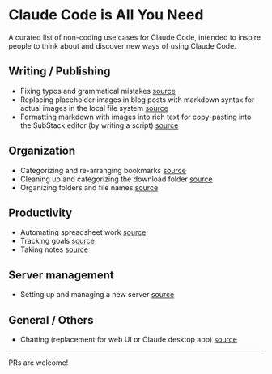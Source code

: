 # Claude Code is All You Need

A curated list of non-coding use cases for Claude Code, intended to inspire people to think about and discover new ways of using Claude Code.

## Writing / Publishing

- Fixing typos and grammatical mistakes [source](https://x.com/paradite_/status/1957105677937033625)
- Replacing placeholder images in blog posts with markdown syntax for actual images in the local file system [source](https://x.com/paradite_/status/1957105677937033625)
- Formatting markdown with images into rich text for copy-pasting into the SubStack editor (by writing a script) [source](https://x.com/paradite_/status/1957105677937033625)

## Organization

- Categorizing and re-arranging bookmarks [source](https://x.com/im_benhur/status/1957441383645552919)
- Cleaning up and categorizing the download folder [source](https://x.com/sebish/status/1957395206275285227)
- Organizing folders and file names [source](https://x.com/Nimish_says/status/1957354900180095134)

## Productivity

- Automating spreadsheet work [source](https://x.com/danteocualesjr/status/1957279975784288387)
- Tracking goals [source](https://x.com/thomasthecosmic/status/1957388434332344610)
- Taking notes [source](https://x.com/thomasthecosmic/status/1957388434332344610)

## Server management

- Setting up and managing a new server [source](https://x.com/thomasthecosmic/status/1957388434332344610)

## General / Others

- Chatting (replacement for web UI or Claude desktop app) [source](https://x.com/asankhaya/status/1957287825943970098)

---

PRs are welcome!

